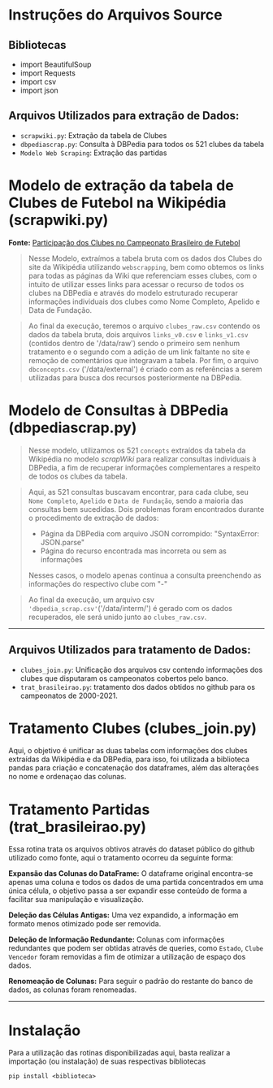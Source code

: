 # Instruções do Arquivos Source

## Bibliotecas
* import BeautifulSoup
* import Requests
* import csv
* import json


## Arquivos Utilizados para extração de Dados:
* `scrapwiki.py`: Extração da tabela de Clubes
* `dbpediascrap.py`:  Consulta à DBPedia para todos os 521 clubes da tabela
* `Modelo Web Scraping`: Extração das partidas


# Modelo de extração da tabela de Clubes de Futebol na Wikipédia (scrapwiki.py)

**Fonte:** [Participação dos Clubes no Campeonato Brasileiro de Futebol](https://pt.wikipedia.org/wiki/Participa%C3%A7%C3%B5es_dos_clubes_no_Campeonato_Brasileiro_de_Futebol)

> Nesse Modelo, extraímos a tabela bruta com os dados dos Clubes do site da Wikipédia utilizando `webscrapping`, bem como obtemos os links para todas as páginas da Wiki que referenciam esses clubes, com o intuito de utilizar esses links para acessar o recurso de todos os clubes na DBPedia e através do modelo estruturado recuperar informações individuais dos clubes como Nome Completo, Apelido e Data de Fundação.

> Ao final da execução, teremos o arquivo `clubes_raw.csv` contendo os dados da tabela bruta, dois arquivos `links_v0.csv` e `links_v1.csv` (contidos dentro de '/data/raw') sendo o primeiro sem nenhum tratamento e o segundo com a adição de um link faltante no site e remoção de comentários que integravam a tabela. Por fim, o arquivo `dbconcepts.csv` ('/data/external') é criado com as referências a serem utilizadas para busca dos recursos posteriormente na DBPedia.

# Modelo de Consultas à DBPedia (dbpediascrap.py)

> Nesse modelo, utilizamos os 521 `concepts` extraídos da tabela da Wikipédia no modelo _scrapWiki_ para realizar consultas individuais à DBPedia, a fim de recuperar informações complementares a respeito de todos os clubes da tabela.

> Aqui, as 521 consultas buscavam encontrar, para cada clube, seu `Nome Completo`, `Apelido` e `Data de Fundação`, sendo a maioria das consultas bem sucedidas. Dois problemas foram encontrados durante o procedimento de extração de dados:
> * Página da DBPedia com arquivo JSON corrompido: "SyntaxError: JSON.parse"
> * Página do recurso encontrada mas incorreta ou sem as informações
> 
> Nesses casos, o modelo apenas continua a consulta preenchendo as informações do respectivo clube com "-"

> Ao final da execução, um arquivo csv `'dbpedia_scrap.csv'`('/data/interm/') é gerado com os dados recuperados, ele será unido junto ao `clubes_raw.csv`.

***

## Arquivos Utilizados para tratamento de Dados:
* `clubes_join.py`: Unificação dos arquivos csv contendo informações dos clubes que disputaram os campeonatos cobertos pelo banco.
* `trat_brasileirao.py`: tratamento dos dados obtidos no github para os campeonatos de 2000-2021.

# Tratamento Clubes (clubes_join.py)
Aqui, o objetivo é unificar as duas tabelas com informações dos clubes extraídas da Wikipédia e da DBPedia, para isso, foi utilizada a biblioteca pandas para criação e concatenação dos dataframes, além das alterações no nome e ordenaçao das colunas.

# Tratamento Partidas (trat_brasileirao.py)
Essa rotina trata os arquivos obtivos através do dataset público do github utilizado como fonte, aqui o tratamento ocorreu da seguinte forma:

**Expansão das Colunas do DataFrame:** O dataframe original encontra-se apenas uma coluna e todos os dados de uma partida concentrados em uma única célula, o objetivo passa a ser expandir esse conteúdo de forma a facilitar sua manipulação e visualização.

**Deleção das Células Antigas:** Uma vez expandido, a informação em formato menos otimizado pode ser removida.

**Deleção de Informação Redundante:** Colunas com informações redundantes que podem ser obtidas através de queries, como `Estado`, `Clube Vencedor` foram removidas a fim de otimizar a utilização de espaço dos dados.

**Renomeação de Colunas:** Para seguir o padrão do restante do banco de dados, as colunas foram renomeadas.

***
# Instalação
Para a utilização das rotinas disponibilizadas aqui, basta realizar a importação (ou instalação) de suas respectivas bibliotecas
~~~
pip install <biblioteca>
~~~
